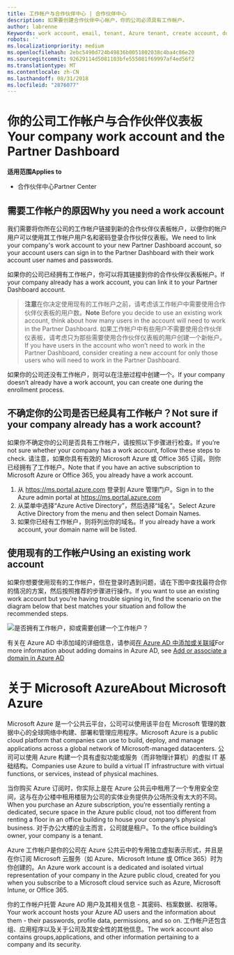 ```yaml
---
title: 工作帐户与合作伙伴中心 | 合作伙伴中心
description: 如果要创建合作伙伴中心帐户，你的公司必须具有工作帐户。
author: labrenne
Keywords: work account, email, tenant, Azure tenant, create account, domain name
robots: ''
ms.localizationpriority: medium
ms.openlocfilehash: 2ebc5490d724b49836b0051802038c4ba4c86e20
ms.sourcegitcommit: 92629114d5081103bfe555081f69997af4ed56f2
ms.translationtype: MT
ms.contentlocale: zh-CN
ms.lasthandoff: 08/31/2018
ms.locfileid: "2876077"
---
```

# <a name="your-company-work-account-and-the-partner-dashboard"></a><span data-ttu-id="f4f0f-103">你的公司工作帐户与合作伙伴仪表板</span><span class="sxs-lookup"><span data-stu-id="f4f0f-103">Your company work account and the Partner Dashboard</span></span>  

**<span data-ttu-id="f4f0f-104">适用范围</span><span class="sxs-lookup"><span data-stu-id="f4f0f-104">Applies to</span></span>**

-  <span data-ttu-id="f4f0f-105">合作伙伴中心</span><span class="sxs-lookup"><span data-stu-id="f4f0f-105">Partner Center</span></span>

## <a name="why-you-need-a-work-account"></a><span data-ttu-id="f4f0f-106">需要工作帐户的原因</span><span class="sxs-lookup"><span data-stu-id="f4f0f-106">Why you need a work account</span></span>

<span data-ttu-id="f4f0f-107">我们需要将你所在公司的工作帐户链接到新的合作伙伴仪表板帐户，以便你的帐户用户可以使用其工作帐户用户名和密码登录合作伙伴仪表板。</span><span class="sxs-lookup"><span data-stu-id="f4f0f-107">We need to link your company's work account to your new Partner Dashboard account, so your account users can sign in to the Partner Dashboard with their work account user names and passwords.</span></span>

<span data-ttu-id="f4f0f-108">如果你的公司已经拥有工作帐户，你可以将其链接到你的合作伙伴仪表板帐户。</span><span class="sxs-lookup"><span data-stu-id="f4f0f-108">If your company already has a work account, you can link it to your Partner Dashboard account.</span></span> 

><span data-ttu-id="f4f0f-109">**注意**在你决定使用现有的工作帐户之前，请考虑该工作帐户中需要使用合作伙伴仪表板的用户数。</span><span class="sxs-lookup"><span data-stu-id="f4f0f-109">**Note** Before you decide to use an existing work account, think about how many users in the account will need to work in the Partner Dashboard.</span></span> <span data-ttu-id="f4f0f-110">如果工作帐户中有些用户不需要使用合作伙伴仪表板，请考虑只为那些需要使用合作伙伴仪表板的用户创建一个新帐户。</span><span class="sxs-lookup"><span data-stu-id="f4f0f-110">If you have users in the account who won’t need to work in the Partner Dashboard, consider creating a new account for only those users who will need to work in the Partner Dashboard.</span></span>

<span data-ttu-id="f4f0f-111">如果你的公司还没有工作帐户，则可以在注册过程中创建一个。</span><span class="sxs-lookup"><span data-stu-id="f4f0f-111">If your company doesn’t already have a work account, you can create one during the enrollment process.</span></span> 

## <a name="not-sure-if-your-company-already-has-a-work-account"></a><span data-ttu-id="f4f0f-112">不确定你的公司是否已经具有工作帐户？</span><span class="sxs-lookup"><span data-stu-id="f4f0f-112">Not sure if your company already has a work account?</span></span>

<span data-ttu-id="f4f0f-113">如果你不确定你的公司是否具有工作帐户，请按照以下步骤进行检查。</span><span class="sxs-lookup"><span data-stu-id="f4f0f-113">If you’re not sure whether your company has a work account, follow these steps to check.</span></span> <span data-ttu-id="f4f0f-114">请注意，如果你具有有效的 Microsoft Azure 或 Office 365 订阅，则你已经拥有了工作帐户。</span><span class="sxs-lookup"><span data-stu-id="f4f0f-114">Note that if you have an active subscription to Microsoft Azure or Office 365, you already have a work account.</span></span>
1.  <span data-ttu-id="f4f0f-115">从 https://ms.portal.azure.com 登录到 Azure 管理门户。</span><span class="sxs-lookup"><span data-stu-id="f4f0f-115">Sign in to the Azure admin portal at https://ms.portal.azure.com</span></span>
2.  <span data-ttu-id="f4f0f-116">从菜单中选择“Azure Active Directory”，然后选择“域名”。</span><span class="sxs-lookup"><span data-stu-id="f4f0f-116">Select Azure Active Directory from the menu and then select Domain Names.</span></span>
3.  <span data-ttu-id="f4f0f-117">如果你已经有工作帐户，则将列出你的域名。</span><span class="sxs-lookup"><span data-stu-id="f4f0f-117">If you already have a work account, your domain name will be listed.</span></span>

## <a name="using-an-existing-work-account"></a><span data-ttu-id="f4f0f-118">使用现有的工作帐户</span><span class="sxs-lookup"><span data-stu-id="f4f0f-118">Using an existing work account</span></span>

<span data-ttu-id="f4f0f-119">如果你想要使用现有的工作帐户，但在登录时遇到问题，请在下图中查找最符合你的情况的方案，然后按照推荐的步骤进行操作。</span><span class="sxs-lookup"><span data-stu-id="f4f0f-119">If you want to use an existing work account but you’re having trouble signing in, find the scenario on the diagram below that best matches your situation and follow the recommended steps.</span></span> 

![是否拥有工作帐户，抑或需要创建一个工作帐户？](images/onboardingAADFlow.png)

<span data-ttu-id="f4f0f-121">有关在 Azure AD 中添加域的详细信息，请参阅[在 Azure AD 中添加或关联域](https://docs.microsoft.com/azure/active-directory/active-directory-add-domain)</span><span class="sxs-lookup"><span data-stu-id="f4f0f-121">For more information about adding domains in Azure AD, see [Add or associate a domain in Azure AD](https://docs.microsoft.com/azure/active-directory/active-directory-add-domain)</span></span>

# <a name="about-microsoft-azure"></a><span data-ttu-id="f4f0f-122">关于 Microsoft Azure</span><span class="sxs-lookup"><span data-stu-id="f4f0f-122">About Microsoft Azure</span></span>

<span data-ttu-id="f4f0f-123">Microsoft Azure 是一个公共云平台，公司可以使用该平台在 Microsoft 管理的数据中心的全球网络中构建、部署和管理应用程序。</span><span class="sxs-lookup"><span data-stu-id="f4f0f-123">Microsoft Azure is a public cloud platform that companies can use to build, deploy, and manage applications across a global network of Microsoft-managed datacenters.</span></span> <span data-ttu-id="f4f0f-124">公司可以使用 Azure 构建一个具有虚拟功能或服务（而非物理计算机）的虚拟 IT 基础结构。</span><span class="sxs-lookup"><span data-stu-id="f4f0f-124">Companies use Azure to build a virtual IT infrastructure with virtual functions, or services, instead of physical machines.</span></span> 

<span data-ttu-id="f4f0f-125">当你购买 Azure 订阅时，你实际上是在 Azure 公共云中租用了一个专用安全空间，这与在办公楼中租用楼层为公司的实体业务提供办公场所没有太大的不同。</span><span class="sxs-lookup"><span data-stu-id="f4f0f-125">When you purchase an Azure subscription, you’re essentially renting a dedicated, secure space in the Azure public cloud, not too different from renting a floor in an office building to house your company’s physical business.</span></span> <span data-ttu-id="f4f0f-126">对于办公大楼的业主而言，公司就是租户。</span><span class="sxs-lookup"><span data-stu-id="f4f0f-126">To the office building’s owner, your company is a tenant.</span></span> 

<span data-ttu-id="f4f0f-127">Azure 工作帐户是你的公司在 Azure 公共云中的专用独立虚拟表示形式，并且是在你订阅 Microsoft 云服务（如 Azure、Microsoft Intune 或 Office 365）时为你创建的。</span><span class="sxs-lookup"><span data-stu-id="f4f0f-127">An Azure work account is a dedicated and isolated virtual representation of your company in the Azure public cloud, created for you when you subscribe to a Microsoft cloud service such as Azure, Microsoft Intune, or Office 365.</span></span> 

<span data-ttu-id="f4f0f-128">你的工作帐户托管 Azure AD 用户及其相关信息 - 其密码、档案数据、权限等。</span><span class="sxs-lookup"><span data-stu-id="f4f0f-128">Your work account hosts your Azure AD users and the information about them - their passwords, profile data, permissions, and so on.</span></span> <span data-ttu-id="f4f0f-129">工作帐户还包含组、应用程序以及关于公司及其安全性的其他信息。</span><span class="sxs-lookup"><span data-stu-id="f4f0f-129">The work account also contains groups,applications, and other information pertaining to a company and its security.</span></span> 
